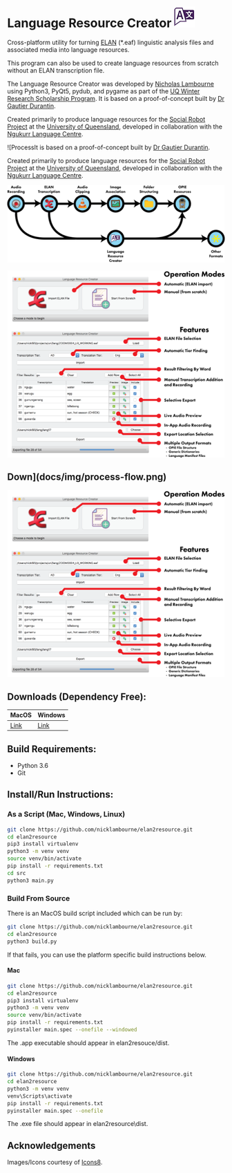 # Language Resource Creator ![](src/img/icon-3-48.png) 

Cross-platform utility for turning [ELAN](https://tla.mpi.nl/tools/tla-tools/elan/) (*.eaf) linguistic analysis files and associated media into language resources.

This program can also be used to create language resources from scratch without an ELAN transcription file.

The Language Resource Creator was developed by [Nicholas Lambourne](https://ndl.im) using Python3, PyQt5, pydub, and pygame as part of the [UQ Winter Research Scholarship Program](https://employability.uq.edu.au/winter-research). 
It is based on a proof-of-concept built by [Dr Gautier Durantin](http://gdurantin.com/).

Created primarily to produce language resources for the [Social Robot Project](http://www.itee.uq.edu.au/cis/opal/ngukurr) at the [University of Queensland](https://uq.edu.au), developed in collaboration with the [Ngukurr Language Centre](http://www.ngukurrlc.org.au/).

![ProcessIt is based on a proof-of-concept built by [Dr Gautier Durantin](http://gdurantin.com/).

Created primarily to produce language resources for the [Social Robot Project](http://www.itee.uq.edu.au/cis/opal/ngukurr) at the [University of Queensland](https://uq.edu.au), developed in collaboration with the [Ngukurr Language Centre](http://www.ngukurrlc.org.au/).

![Process](docs/img/process-flow.png)

![Features](docs/img/features.png)

## Down](docs/img/process-flow.png)

![Features](docs/img/features.png)

## Downloads (Dependency Free):

| MacOS  | Windows |
| ------ | ------- |
| [Link](https://www.dropbox.com/s/bps2auxy4plwrif/Language%20Resource%20Creator.app.zip?dl=1) | [Link](https://www.dropbox.com/s/rs3g7ps05w2rqxl/Language%20Resource%20Creator.exe?dl=1) |


## Build Requirements:
- Python 3.6
- Git


## Install/Run Instructions:
### As a Script (Mac, Windows, Linux)
```bash
git clone https://github.com/nicklambourne/elan2resource.git
cd elan2resource
pip3 install virtualenv
python3 -m venv venv
source venv/bin/activate
pip install -r requirements.txt
cd src
python3 main.py
```


### Build From Source
There is an MacOS build script included which can be run by:
```bash
git clone https://github.com/nicklambourne/elan2resource.git
cd elan2resource
python3 build.py
```
If that fails, you can use the platform specific build instructions below.

#### Mac
```bash
git clone https://github.com/nicklambourne/elan2resource.git
cd elan2resource
pip3 install virtualenv
python3 -m venv venv
source venv/bin/activate
pip install -r requirements.txt
pyinstaller main.spec --onefile --windowed 
```
The .app executable should appear in elan2resouce/dist.

#### Windows
```bash
git clone https://github.com/nicklambourne/elan2resource.git
cd elan2resource
python3 -m venv venv
venv\Scripts\activate
pip install -r requirements.txt
pyinstaller main.spec --onefile
```
The .exe file should appear in elan2resource\dist.


## Acknowledgements
Images/Icons courtesy of [Icons8](https://icons8.com/icon/set/play/color).

